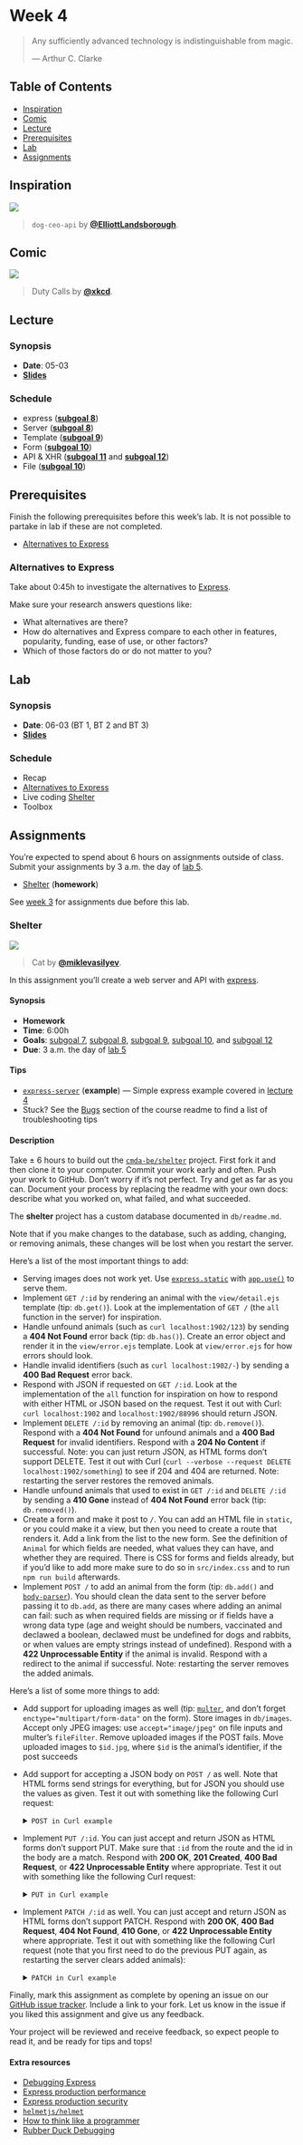 <!-- lint disable no-html -->

# Week 4

> Any sufficiently advanced technology is indistinguishable from magic.
>
> — Arthur C. Clarke

## Table of Contents

*   [Inspiration](#inspiration)
*   [Comic](#comic)
*   [Lecture](#lecture)
*   [Prerequisites](#prerequisites)
*   [Lab](#lab)
*   [Assignments](#assignments)

## Inspiration

[![][inspiration-cover]][inspiration-link]

> `dog-ceo-api` by [**@ElliottLandsborough**][inspiration-author].

## Comic

[![][comic-cover]][comic-link]

> Duty Calls by [**@xkcd**][comic-author].

## Lecture

### Synopsis

*   **Date**: 05-03
*   [**Slides**][slides-lecture]

### Schedule

*   express ([**subgoal 8**][s8])
*   Server ([**subgoal 8**][s8])
*   Template ([**subgoal 9**][s9])
*   Form ([**subgoal 10**][s10])
*   API & XHR ([**subgoal 11**][s11] and [**subgoal 12**][s12])
*   File ([**subgoal 10**][s10])

## Prerequisites

Finish the following prerequisites before this week’s lab.
It is not possible to partake in lab if these are not completed.

*   [Alternatives to Express](#alternatives-to-express)

### Alternatives to Express

Take about 0:45h to investigate the alternatives to [Express][].

Make sure your research answers questions like:

*   What alternatives are there?
*   How do alternatives and Express compare to each other in features,
    popularity, funding, ease of use, or other factors?
*   Which of those factors do or do not matter to you?

## Lab

### Synopsis

*   **Date**: 06-03 (BT 1, BT 2 and BT 3)
*   [**Slides**][slides-lab]

### Schedule

*   Recap
*   [Alternatives to Express](#alternatives-to-express)
*   Live coding [Shelter](#shelter)
*   Toolbox

## Assignments

You’re expected to spend about 6 hours on assignments outside of class.
Submit your assignments by 3 a.m. the day of [lab 5][w5lab].

*   [Shelter](#shelter) (**homework**)

See [week 3][w3a] for assignments due before this lab.

### Shelter

[![][shelter-cover]][shelter-cover-source]

> Cat by [**@miklevasilyev**][shelter-cover-author].

In this assignment you’ll create a web server and API with [express][].

#### Synopsis

*   **Homework**
*   **Time**: 6:00h
*   **Goals**: [subgoal 7][s7], [subgoal 8][s8], [subgoal 9][s9],
    [subgoal 10][s10], and [subgoal 12][s12]
*   **Due**: 3 a.m. the day of [lab 5][w5lab]

#### Tips

*   [`express-server`](examples/express-server)
    (**example**)
    — Simple express example covered in [lecture 4][w4lec]
*   Stuck?  See the [Bugs][] section of the course readme to find a list of
    troubleshooting tips

#### Description

Take ± 6 hours to build out the [`cmda-be/shelter`][shelter] project.
First fork it and then clone it to your computer.
Commit your work early and often.
Push your work to GitHub.
Don’t worry if it’s not perfect.
Try and get as far as you can.
Document your process by replacing the readme with your own docs: describe what
you worked on, what failed, and what succeeded.

The **shelter** project has a custom database documented in `db/readme.md`.

Note that if you make changes to the database, such as adding, changing, or
removing animals, these changes will be lost when you restart the server.

Here’s a list of the most important things to add:

*   Serving images does not work yet.
    Use [`express.static`][static] with [`app.use()`][use] to serve them.
*   Implement `GET /:id` by rendering an animal with the `view/detail.ejs`
    template (tip: `db.get()`).
    Look at the implementation of `GET /` (the `all` function in the server)
    for inspiration.
*   Handle unfound animals (such as `curl localhost:1902/123`) by sending a
    **404 Not Found** error back (tip: `db.has()`).
    Create an error object and render it in the `view/error.ejs` template.
    Look at `view/error.ejs` for how errors should look.
*   Handle invalid identifiers (such as `curl localhost:1902/-`) by sending a
    **400 Bad Request** error back.
*   Respond with JSON if requested on `GET /:id`.
    Look at the implementation of the `all` function for inspiration on how to
    respond with either HTML or JSON based on the request.
    Test it out with Curl: `curl localhost:1902` and `localhost:1902/88996`
    should return JSON.
*   Implement `DELETE /:id` by removing an animal (tip: `db.remove()`).
    Respond with a **404 Not Found** for unfound animals and a **400 Bad
    Request** for invalid identifiers.
    Respond with a **204 No Content** if successful.
    Note: you can just return JSON, as HTML forms don’t support DELETE.
    Test it out with Curl (`curl --verbose --request DELETE
    localhost:1902/something`) to see if 204 and 404 are returned.
    Note: restarting the server restores the removed animals.
*   Handle unfound animals that used to exist in `GET /:id` and `DELETE /:id`
    by sending a **410 Gone** instead of **404 Not Found** error back (tip:
    `db.removed()`).
*   Create a form and make it post to `/`.
    You can add an HTML file in `static`, or you could make it a view, but then
    you need to create a route that renders it.
    Add a link from the list to the new form.
    See the definition of `Animal` for which fields are needed,
    what values they can have, and whether they are required.
    There is CSS for forms and fields already, but if you’d like to add more
    make sure to do so in `src/index.css` and to run `npm run build` afterwards.
*   Implement `POST /` to add an animal from the form (tip:
    `db.add()` and [`body-parser`][body-parser]).
    You should clean the data sent to the server before passing it to `db.add`,
    as there are many cases where adding an animal can fail: such as when
    required fields are missing or if fields have a wrong data type (age and
    weight should be numbers, vaccinated and declawed a boolean, declawed must
    be undefined for dogs and rabbits, or when values are empty strings instead
    of undefined).
    Respond with a **422 Unprocessable Entity** if the animal is invalid.
    Respond with a redirect to the animal if successful.
    Note: restarting the server removes the added animals.

Here’s a list of some more things to add:

*   Add support for uploading images as well (tip: [`multer`][multer], and
    don’t forget `enctype="multipart/form-data"` on the form).
    Store images in `db/images`.
    Accept only JPEG images: use `accept="image/jpeg"` on file inputs and
    multer’s `fileFilter`.
    Remove uploaded images if the POST fails.
    Move uploaded images to `$id.jpg`, where `$id` is the animal’s identifier,
    if the post succeeds
*   Add support for accepting a JSON body on `POST /` as well.
    Note that HTML forms send strings for everything, but for JSON you should
    use the values as given.
    Test it out with something like the following Curl request:

    <details>
    <summary><code>POST in Curl example</code></summary>

    ```sh
    curl \
      localhost:1902 \
      --verbose \
      --location \
      --header 'Content-Type: application/json' \
      -d '{
        "name": "Lilo",
        "type": "cat",
        "place": "Brooklyn Animal Care Center",
        "intake": "2014-06-22",
        "vaccinated": true,
        "sex": "male",
        "age": 6,
        "weight": 4,
        "primaryColor": "black",
        "secondaryColor": "white"
      }'
    ```

    </details>

*   Implement `PUT /:id`.
    You can just accept and return JSON as HTML forms don’t support PUT.
    Make sure that `:id` from the route and the id in the body are a match.
    Respond with **200 OK**, **201 Created**, **400 Bad Request**, or
    **422 Unprocessable Entity** where appropriate.
    Test it out with something like the following Curl request:

    <details>
    <summary><code>PUT in Curl example</code></summary>

    ```sh
    curl \
      localhost:1902/1 \
      --verbose \
      --request PUT \
      --header 'Content-Type: application/json' \
      -d '{
        "id": "1",
        "name": "Loco",
        "type": "cat",
        "place": "Brooklyn Animal Care Center",
        "intake": "2014-06-22",
        "vaccinated": true,
        "sex": "male",
        "age": 6,
        "weight": 2,
        "primaryColor": "black",
        "secondaryColor": "white"
      }'
    ```

    </details>

*   Implement `PATCH /:id` as well.
    You can just accept and return JSON as HTML forms don’t support PATCH.
    Respond with **200 OK**, **400 Bad Request**, **404 Not Found**,
    **410 Gone**, or **422 Unprocessable Entity** where appropriate.
    Test it out with something like the following Curl request (note that you
    first need to do the previous PUT again, as restarting the server clears
    added animals):

    <details>
    <summary><code>PATCH in Curl example</code></summary>

    ```sh
    curl \
      localhost:1902/1 \
      --verbose \
      --request PATCH \
      --header 'Content-Type: application/json' \
      -d '{"description": "Loco is a bit weird, but also cute as a button"}'
    ```

    </details>

Finally, mark this assignment as complete by opening an issue
on our [GitHub issue tracker][shelter-issue].
Include a link to your fork.
Let us know in the issue if you liked this assignment and give us any feedback.

Your project will be reviewed and receive feedback, so expect people to read it,
and be ready for tips and tops!

#### Extra resources

*   [Debugging Express](https://expressjs.com/en/guide/debugging.html)
*   [Express production performance](https://expressjs.com/en/advanced/best-practice-performance.html)
*   [Express production security](https://expressjs.com/en/advanced/best-practice-security.html)
*   [`helmetjs/helmet`](https://github.com/helmetjs/helmet)
*   [How to think like a programmer](https://zellwk.com/blog/think/)
*   [Rubber Duck Debugging](https://rubberduckdebugging.com)

[bugs]: readme.md#bugs

[inspiration-cover]: images/dog-ceo.png

[inspiration-link]: https://dog.ceo

[inspiration-author]: https://github.com/ElliottLandsborough

[comic-cover]: https://imgs.xkcd.com/comics/duty_calls.png

[comic-link]: https://xkcd.com/386/

[comic-author]: https://xkcd.com

[slides-lecture]: https://docs.google.com/presentation/d/1PfEaV-jQdqKWByca9txp38yD8LWIDEWZzldNYBMwUNI/edit?usp=sharing

[slides-lab]: https://docs.google.com/presentation/d/1PB70qNsWxR0B7EQivBqB6ofHmktIlgfzV8B-a6XUFAU/edit?usp=sharing

[w5lab]: week-5.md#lab

[w3a]: week-3.md#assignments

[s7]: readme.md#subgoal-7

[s8]: readme.md#subgoal-8

[s9]: readme.md#subgoal-9

[s10]: readme.md#subgoal-10

[s11]: readme.md#subgoal-11

[s12]: readme.md#subgoal-12

[w4lec]: #lecture

[express]: https://github.com/expressjs/express

[shelter]: https://github.com/cmda-be/shelter

[shelter-cover]: images/shelter.jpg

[shelter-cover-source]: https://unsplash.com/photos/NodtnCsLdTE

[shelter-cover-author]: https://unsplash.com/@miklevasilyev

[static]: http://expressjs.com/en/4x/api.html#express.static

[use]: http://expressjs.com/en/4x/api.html#app.use

[shelter-issue]: https://github.com/cmda-be/course-17-18/issues/new?title=Shelter%20assignment&labels=week-4%2Cweek-4%3Ashelter

[body-parser]: https://github.com/expressjs/body-parser

[multer]: https://github.com/expressjs/multer
